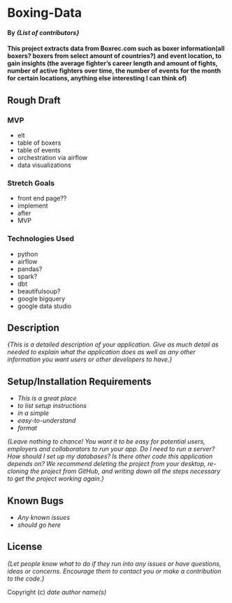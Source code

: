 # Boxing-Data

#### By _**{List of contributors}**_

#### This project extracts data from Boxrec.com such as boxer information(all boxers? boxers from select amount of countries?) and event location, to gain insights (the average fighter’s career length and amount of fights, number of active fighters over time, the number of events for the month for certain locations, anything else interesting I can think of)

## Rough Draft

### MVP

* elt
* table of boxers
* table of events
* orchestration via airflow
* data visualizations

### Stretch Goals

* front end page??
* implement
* after
* MVP

### Technologies Used

* python
* airflow
* pandas?
* spark?
* dbt
* beautifulsoup?
* google bigquery
* google data studio

## Description

_{This is a detailed description of your application. Give as much detail as needed to explain what the application does as well as any other information you want users or other developers to have.}_

## Setup/Installation Requirements

* _This is a great place_
* _to list setup instructions_
* _in a simple_
* _easy-to-understand_
* _format_

_{Leave nothing to chance! You want it to be easy for potential users, employers and collaborators to run your app. Do I need to run a server? How should I set up my databases? Is there other code this application depends on? We recommend deleting the project from your desktop, re-cloning the project from GitHub, and writing down all the steps necessary to get the project working again.}_

## Known Bugs

* _Any known issues_
* _should go here_

## License

_{Let people know what to do if they run into any issues or have questions, ideas or concerns.  Encourage them to contact you or make a contribution to the code.}_

Copyright (c) _date_ _author name(s)_
